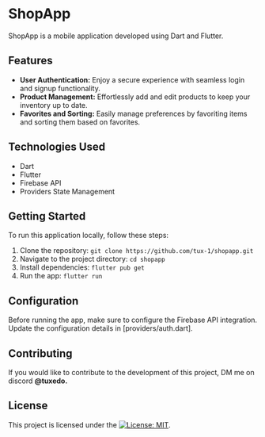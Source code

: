# ShopApp

ShopApp is a mobile application developed using Dart and Flutter.

## Features

- **User Authentication:** Enjoy a secure experience with seamless login and signup functionality.
- **Product Management:** Effortlessly add and edit products to keep your inventory up to date.
- **Favorites and Sorting:** Easily manage preferences by favoriting items and sorting them based on favorites.

## Technologies Used

- Dart
- Flutter
- Firebase API
- Providers State Management

## Getting Started

To run this application locally, follow these steps:

1. Clone the repository: `git clone https://github.com/tux-1/shopapp.git`
2. Navigate to the project directory: `cd shopapp`
3. Install dependencies: `flutter pub get`
4. Run the app: `flutter run`

## Configuration

Before running the app, make sure to configure the Firebase API integration. Update the configuration details in [providers/auth.dart].

## Contributing

If you would like to contribute to the development of this project, DM me on discord **@tuxedo.**

## License

This project is licensed under the [![License: MIT](https://img.shields.io/badge/License-MIT-yellow.svg)](https://opensource.org/licenses/MIT).
